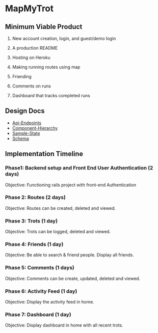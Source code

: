 # MapMyTrot



## Minimum Viable Product

1. New account creation, login, and guest/demo login

2. A production README

3. Hosting on Heroku

4. Making running routes using map

5. Friending

6. Comments on runs

7. Dashboard that tracks completed runs

## Design Docs

  - [Api-Endpoints](api-endpoints.md)
  - [Component-Hierarchy](component-hierarchy.md)
  - [Sample-State](sample-state.md)
  - [Schema](schema.md)

## Implementation Timeline

### Phase1: Backend setup and Front End User Authentication (2 days)
  Objective: Functioning rails project with front-end Authentication

### Phase 2: Routes (2 days)
  Objective: Routes can be created, deleted and viewed.

### Phase 3: Trots (1 day)
  Objective: Trots can be logged, deleted and viewed.

### Phase 4: Friends (1 day)
  Objective: Be able to search & friend people. Display all friends.

### Phase 5: Comments (1 days)
  Objective: Comments can be create, updated, deleted and viewed.

### Phase 6: Activity Feed (1 day)
  Objective: Display the activity feed in home.

### Phase 7: Dashboard (1 day)
  Objective: Display dashboard in home with all recent trots.
